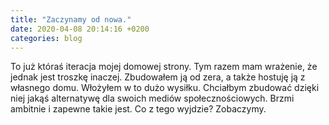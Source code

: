 ```yaml
---
title: "Zaczynamy od nowa."
date: 2020-04-08 20:14:16 +0200
categories: blog
---
```


To już któraś iteracja mojej domowej strony. Tym razem mam wrażenie, że jednak jest troszkę inaczej. Zbudowałem ją od zera, a także hostuję ją z własnego domu. Włożyłem w to dużo wysiłku. Chciałbym zbudować dzięki niej jakąś alternatywę dla swoich mediów społecznościowych. Brzmi ambitnie i zapewne takie jest. Co z tego wyjdzie? Zobaczymy.

